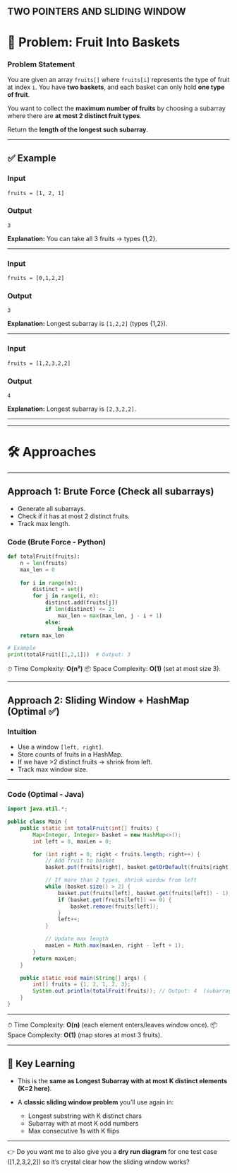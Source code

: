 ## TWO POINTERS AND SLIDING WINDOW

# 🍎 Problem: Fruit Into Baskets

### Problem Statement

You are given an array `fruits[]` where `fruits[i]` represents the type of fruit at index `i`.
You have **two baskets**, and each basket can only hold **one type of fruit**.

You want to collect the **maximum number of fruits** by choosing a subarray where there are **at most 2 distinct fruit types**.

Return the **length of the longest such subarray**.

---

## ✅ Example

### Input

```
fruits = [1, 2, 1]
```

### Output

```
3
```

**Explanation:** You can take all 3 fruits → types {1,2}.

---

### Input

```
fruits = [0,1,2,2]
```

### Output

```
3
```

**Explanation:** Longest subarray is `[1,2,2]` (types {1,2}).

---

### Input

```
fruits = [1,2,3,2,2]
```

### Output

```
4
```

**Explanation:** Longest subarray is `[2,3,2,2]`.

---

---

# 🛠 Approaches

---

## Approach 1: Brute Force (Check all subarrays)

* Generate all subarrays.
* Check if it has at most 2 distinct fruits.
* Track max length.

### Code (Brute Force - Python)

```python
def totalFruit(fruits):
    n = len(fruits)
    max_len = 0
    
    for i in range(n):
        distinct = set()
        for j in range(i, n):
            distinct.add(fruits[j])
            if len(distinct) <= 2:
                max_len = max(max_len, j - i + 1)
            else:
                break
    return max_len

# Example
print(totalFruit([1,2,1]))  # Output: 3
```

⏱ Time Complexity: **O(n²)**
📦 Space Complexity: **O(1)** (set at most size 3).

---

## Approach 2: Sliding Window + HashMap (Optimal ✅)

### Intuition

* Use a window `[left, right]`.
* Store counts of fruits in a HashMap.
* If we have >2 distinct fruits → shrink from left.
* Track max window size.

---

### Code (Optimal - Java)

```java
import java.util.*;

public class Main {
    public static int totalFruit(int[] fruits) {
        Map<Integer, Integer> basket = new HashMap<>();
        int left = 0, maxLen = 0;

        for (int right = 0; right < fruits.length; right++) {
            // Add fruit to basket
            basket.put(fruits[right], basket.getOrDefault(fruits[right], 0) + 1);

            // If more than 2 types, shrink window from left
            while (basket.size() > 2) {
                basket.put(fruits[left], basket.get(fruits[left]) - 1);
                if (basket.get(fruits[left]) == 0) {
                    basket.remove(fruits[left]);
                }
                left++;
            }

            // Update max length
            maxLen = Math.max(maxLen, right - left + 1);
        }
        return maxLen;
    }

    public static void main(String[] args) {
        int[] fruits = {1, 2, 1, 2, 3};
        System.out.println(totalFruit(fruits)); // Output: 4  (subarray [1,2,1,2])
    }
}


```

---

⏱ Time Complexity: **O(n)** (each element enters/leaves window once).
📦 Space Complexity: **O(1)** (map stores at most 3 fruits).

---

## 🔑 Key Learning

* This is the **same as Longest Subarray with at most K distinct elements (K=2 here)**.
* A **classic sliding window problem** you’ll use again in:

  * Longest substring with K distinct chars
  * Subarray with at most K odd numbers
  * Max consecutive 1s with K flips

---

👉 Do you want me to also give you a **dry run diagram** for one test case (\[1,2,3,2,2]) so it’s crystal clear how the sliding window works?
